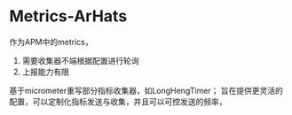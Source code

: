# Metrics-ArHats
作为APM中的metrics，
1. 需要收集器不端根据配置进行轮询
2. 上报能力有限

基于micrometer重写部分指标收集器，如LongHengTimer；
旨在提供更灵活的配置，可以定制化指标发送与收集，并且可以可控发送的频率，
